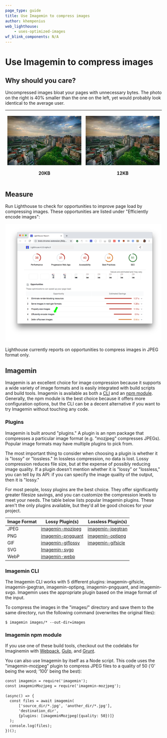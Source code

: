 ```yaml
---
page_type: guide
title: Use Imagemin to compress images
author: khempenius
web_lighthouse:
    - uses-optimized-images
wf_blink_components: N/A
---
```


# Use Imagemin to compress images

## Why should you care?

Uncompressed images bloat your pages with unnecessary bytes. The photo on the
right is 40% smaller than the one on the left, yet would probably look identical
to the average user. 

<table>
<thead>
<tr>
<th><p><img src=./20kb.jpg width="100%"></p>

20KB</th>
<th><p><img src=./12kb.jpg width="100%"></p>

12KB</th>
</tr>
</thead>
<tbody>
</tbody>
</table>

## Measure

Run Lighthouse to check for opportunities to improve page load by compressing images.
These opportunities are listed under "Efficiently encode images":

![image](./efficient-encoding.png)

<div class="aside note">
Lighthouse currently reports on opportunities to compress images in JPEG format only.
</div>

## Imagemin

Imagemin is an excellent choice for image compression because it supports a wide
variety of image formats and is easily integrated with build scripts and build
tools. Imagemin is available as both a
[CLI](https://github.com/imagemin/imagemin-cli) and an [npm
module](https://www.npmjs.com/package/imagemin). Generally, the npm module is
the best choice because it offers more configuration options, but the CLI can be
a decent alternative if you want to try Imagemin without touching any code.

### Plugins

Imagemin is built around "plugins." A plugin is an npm package that compresses a
particular image format (e.g. "mozjpeg" compresses JPEGs). Popular image formats
may have multiple plugins to pick from.

The most important thing to consider when choosing a plugin is whether it is
"lossy" or "lossless." In lossless compression, no data is lost. Lossy
compression reduces file size, but at the expense of possibly reducing image
quality. If a plugin doesn't mention whether it is "lossy" or "lossless," you
can tell by its API: if you can specify the image quality of the output, then it
is "lossy."

For most people, lossy plugins are the best choice. They offer significantly
greater filesize savings, and you can customize the compression levels to meet
your needs. The table below lists popular Imagemin plugins. These aren't the only plugins
available, but they'd all be good choices for your project.

<table>
<thead>
<tr>
<th>Image Format</th>
<th>Lossy Plugin(s)</th>
<th>Lossless Plugin(s)</th>
</tr>
</thead>
<tbody>
<tr>
<td>JPEG</td>
<td><a
href="https://www.npmjs.com/package/imagemin-mozjpeg">imagemin-mozjpeg</a></td>
<td><a
href="https://www.npmjs.com/package/imagemin-jpegtran">imagemin-jpegtran</a></td>
</tr>
<tr>
<td>PNG</td>
<td><a
href="https://www.npmjs.com/package/imagemin-pngquant">imagemin-pngquant</a></td>
<td><a
href="https://www.npmjs.com/package/imagemin-optipng">imagemin-optipng</a></td>
</tr>
<tr>
<td>GIF</td>
<td><a
href="https://www.npmjs.com/package/imagemin-giflossy">imagemin-giflossy</a></td>
<td><a
href="https://www.npmjs.com/package/imagemin-gifsicle">imagemin-gifsicle</a></td>
</tr>
<tr>
<td>SVG</td>
<td><a
href="https://www.npmjs.com/package/imagemin-svgo">Imagemin-svgo</a></td>
<td></td>
</tr>
<tr>
<td>WebP</td>
<td><a
href="https://www.npmjs.com/package/imagemin-webp">imagemin-webp</a></td>
<td></td>
</tr>
</tbody>
</table>

### Imagemin CLI

The Imagemin CLI works with 5 different plugins: imagemin-gifsicle,
imagemin-jpegtran, imagemin-optipng, imagemin-pngquant, and imagemin-svgo.
Imagemin uses the appropriate plugin based on the image format of the
input.

To compress the images in the "images/" directory and save them to the same
directory, run the following command (overwrites the original files):  

```
$ imagemin images/* --out-dir=images
```

### Imagemin npm module

If you use one of these build tools,
checkout out the codelabs for Imaginemin with
[Webpack](/fast/use-imagemin-to-compress-images/codelab-imagemin-webpack), [Gulp](/fast/use-imagemin-to-compress-images/codelab-imagemin-gulp), and
[Grunt](/fast/use-imagemin-to-compress-images/codelab-imagemin-grunt).

You can also use Imagemin by itself as a Node script.
This code uses the "imagemin-mozjpeg" plugin to compress JPEG files to a quality
of 50 (‘0' being the word; ‘100' being the best):

```
const imagemin = require('imagemin');
const imageminMozjpeg = require('imagemin-mozjpeg');

(async() => {
  const files = await imagemin(
      ['source_dir/*.jpg', 'another_dir/*.jpg'],
      'destination_dir',
      {plugins: [imageminMozjpeg({quality: 50})]}
  );
  console.log(files);
})();
```

